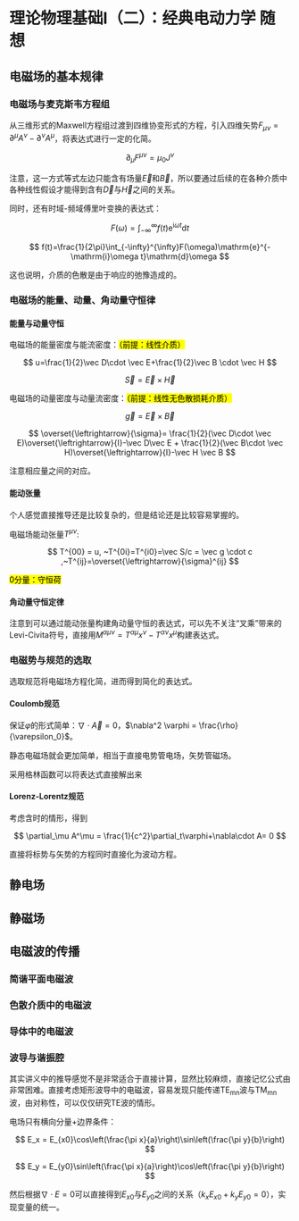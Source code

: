# 理论物理基础I（二）：经典电动力学 随想

## 电磁场的基本规律

### 电磁场与麦克斯韦方程组

从三维形式的Maxwell方程组过渡到四维协变形式的方程，引入四维矢势$F_{\mu\nu}=\partial^\mu A^\nu - \partial^\nu A^\mu$，将表达式进行一定的化简。

$$
\partial_{\mu}F^{\mu\nu}=\mu_0J^\nu
$$

注意，这一方式等式左边只能含有场量$\overrightarrow E$和$\overrightarrow B$，所以要通过后续的在各种介质中各种线性假设才能得到含有$\overrightarrow D$与$\overrightarrow H$之间的关系。

同时，还有时域-频域傅里叶变换的表达式：

$$
F(\omega)=\int_{-\infty}^{\infty}f(t)\mathrm{e}^{\mathrm{i}\omega t}\mathrm{d}t
$$

$$
f(t)=\frac{1}{2\pi}\int_{-\infty}^{\infty}F(\omega)\mathrm{e}^{-\mathrm{i}\omega t}\mathrm{d}\omega
$$

这也说明，介质的色散是由于响应的弛豫造成的。

### 电磁场的能量、动量、角动量守恒律

#### 能量与动量守恒

电磁场的能量密度与能流密度：<mark>（前提：线性介质）</mark>

$$
u=\frac{1}{2}\vec D\cdot \vec E+\frac{1}{2}\vec B \cdot \vec H
$$

$$
\vec S = \vec E \times \vec H
$$

电磁场的动量密度与动量流密度：<mark>（前提：线性无色散损耗介质）</mark>

$$
\vec g = \vec E\times \vec B
$$

$$
\overset{\leftrightarrow}{\sigma}= \frac{1}{2}(\vec D\cdot \vec E)\overset{\leftrightarrow}{I}-\vec D\vec E + \frac{1}{2}(\vec B\cdot \vec H)\overset{\leftrightarrow}{I}-\vec H \vec B
$$

注意相应量之间的对应。

#### 能动张量

个人感觉直接推导还是比较复杂的，但是结论还是比较容易掌握的。

电磁场能动张量$T^{\mu \nu}$:

$$
T^{00} = u, ~T^{0i}=T^{i0}=\vec S/c = \vec g \cdot c ,~T^{ij}=\overset{\leftrightarrow}{\sigma}^{ij}
$$

<mark>0分量：守恒荷</mark>

#### 角动量守恒定律

注意到可以通过能动张量构建角动量守恒的表达式，可以先不关注“叉乘”带来的Levi-Civita符号，直接用$M^{\alpha \mu\nu}=T^{\alpha \mu}x^{\nu}-T^{\alpha \nu}x^{\mu}$构建表达式。

### 电磁势与规范的选取

选取规范将电磁场方程化简，进而得到简化的表达式。

#### Coulomb规范

保证$\varphi$的形式简单：$\nabla \cdot \vec A = 0$，$\nabla^2 \varphi = \frac{\rho}{\varepsilon_0}$。

静态电磁场就会更加简单，相当于直接电势管电场，矢势管磁场。

采用格林函数可以将表达式直接解出来

#### Lorenz-Lorentz规范

考虑含时的情形，得到

$$
\partial_\mu A^\mu = \frac{1}{c^2}\partial_t\varphi+\nabla\cdot A= 0
$$

直接将标势与矢势的方程同时直接化为波动方程。

## 静电场

## 静磁场

## 电磁波的传播

### 简谐平面电磁波

### 色散介质中的电磁波

### 导体中的电磁波

### 波导与谐振腔

其实讲义中的推导感觉不是非常适合于直接计算，显然比较麻烦，直接记忆公式由非常困难。直接考虑矩形波导中的电磁波，容易发现只能传递$\mathrm{TE_{mn}}$波与$\mathrm{TM_{mn}}$波，由对称性，可以仅仅研究$\mathrm{TE}$波的情形。

电场只有横向分量+边界条件：

$$
E_x = E_{x0}\cos\left(\frac{\pi x}{a}\right)\sin\left(\frac{\pi y}{b}\right)
$$

$$
E_y = E_{y0}\sin\left(\frac{\pi x}{a}\right)\cos\left(\frac{\pi y}{b}\right)
$$

然后根据$\nabla\cdot E = 0$可以直接得到$E_{x0}$与$E_{y0}$之间的关系（$k_x E_{x0} + k_y E_{y0} = 0$），实现变量的统一。
